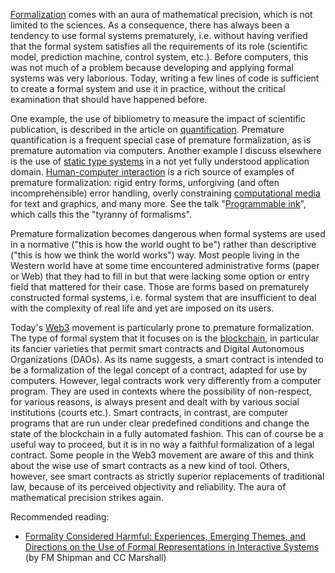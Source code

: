 [Formalization](Formalization.md) comes with an aura of mathematical precision, which is not limited to the sciences. As a consequence, there has always been a tendency to use formal systems prematurely, i.e. without having verified that the formal system satisfies all the requirements of its role (scientific model, prediction machine, control system, etc.). Before computers, this was not much of a problem because developing and applying formal systems was very laborious. Today, writing a few lines of code is sufficient to create a formal system and use it in practice, without the critical examination that should have happened before.

One example, the use of bibliometry to measure the impact of scientific publication, is described in the article on [quantification](Quantification.md).  Premature quantification is a frequent special case of premature formalization, as is premature automation via computers. Another example I discuss elsewhere is the use of [static type systems](Static%20type%20systems.md) in a not yet fully understood application domain. [Human-computer interaction](Human-computer%20interaction.md) is a rich source of examples of premature formalization: rigid entry forms, unforgiving (and often incomprehensible) error handling, overly constraining [computational media](Computational%20media.md) for text and graphics, and many more. See the talk "[Programmable ink](Programmable%20ink.md)", which calls this the "tyranny of formalisms".

Premature formalization becomes dangerous when formal systems are used in a normative ("this is how the world ought to be") rather than descriptive ("this is how we think the world works") way. Most people living in the Western world have at some time encountered administrative forms (paper or Web) that they had to fill in but that were lacking some option or entry field that mattered for their case. Those are forms based on prematurely constructed formal systems, i.e. formal system that are insufficient to deal with the complexity of real life and yet are imposed on its users.

Today's [Web3](Web3.md) movement is particularly prone to premature formalization. The type of formal system that it focuses on is the [blockchain](Blockchain.md), in particular its fancier varieties that permit smart contracts and Digital Autonomous Organizations (DAOs). As its name suggests, a smart contract is intended to be a formalization of the legal concept of a contract, adapted for use by computers. However, legal contracts work very differently from a computer program. They are used in contexts where the possibility of non-respect, for various reasons, is always present and dealt with by various social institutions (courts etc.). Smart contracts, in contrast, are computer programs that are run under clear predefined conditions and change the state of the blockchain in a fully automated fashion. This can of course be a useful way to proceed, but it is in no way a faithful formalization of a legal contract. Some people in the Web3 movement are aware of this and think about the wise use of smart contracts as a new kind of tool. Others, however, see smart contracts as strictly superior replacements of traditional law, because of its perceived objectivity and reliability. The aura of mathematical precision strikes again.

Recommended reading:
 - [Formality Considered Harmful: Experiences, Emerging Themes, and Directions on the Use of Formal Representations in Interactive Systems](https://doi.org/10.1023/A:1008716330212) (by FM Shipman and CC Marshall)

